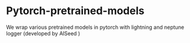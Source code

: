 # Pytorch-pretrained-models
We wrap various pretrained models in pytorch with lightning and neptune logger (developed by AISeed ) 
